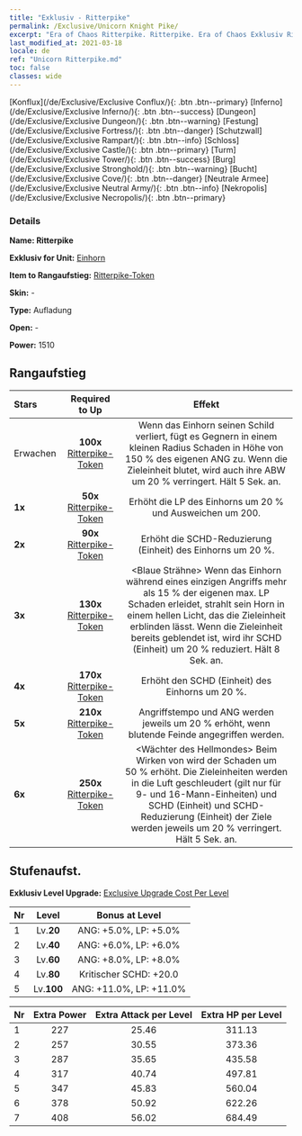 ```yaml
---
title: "Exklusiv - Ritterpike"
permalink: /Exclusive/Unicorn Knight Pike/
excerpt: "Era of Chaos Ritterpike. Ritterpike. Era of Chaos Exklusiv Ritterpike. Einhorn Exklusiv."
last_modified_at: 2021-03-18
locale: de
ref: "Unicorn Ritterpike.md"
toc: false
classes: wide
---
```

 [Konflux](/de/Exclusive/Exclusive Conflux/){: .btn .btn--primary} [Inferno](/de/Exclusive/Exclusive Inferno/){: .btn .btn--success} [Dungeon](/de/Exclusive/Exclusive Dungeon/){: .btn .btn--warning} [Festung](/de/Exclusive/Exclusive Fortress/){: .btn .btn--danger} [Schutzwall](/de/Exclusive/Exclusive Rampart/){: .btn .btn--info} [Schloss](/de/Exclusive/Exclusive Castle/){: .btn .btn--primary} [Turm](/de/Exclusive/Exclusive Tower/){: .btn .btn--success} [Burg](/de/Exclusive/Exclusive Stronghold/){: .btn .btn--warning} [Bucht](/de/Exclusive/Exclusive Cove/){: .btn .btn--danger} [Neutrale Armee](/de/Exclusive/Exclusive Neutral Army/){: .btn .btn--info} [Nekropolis](/de/Exclusive/Exclusive Necropolis/){: .btn .btn--primary} 

### Details
 **Name: Ritterpike** 

 **Exklusiv for Unit:** [Einhorn](/de/units/Unicorn/) 

 **Item to Rangaufstieg:** [Ritterpike-Token](/de/Items/con_916/)

 **Skin:** -

 **Type:** Aufladung

 **Open:** -

 **Power:** 1510

## Rangaufstieg

  |     Stars    |  Required to Up | Effekt |
  |:-------------|:---------------:|:---------------:|
  |  Erwachen  | **100x** [Ritterpike-Token](/de/Items/con_916/) | <Schildreflexion> Wenn das Einhorn seinen Schild verliert, fügt es Gegnern in einem kleinen Radius Schaden in Höhe von 150 % des eigenen ANG zu. Wenn die Zieleinheit blutet, wird auch ihre ABW um 20 % verringert. Hält 5 Sek. an. |
  | **1x** <i class="fas fa-star"/> | **50x** [Ritterpike-Token](/de/Items/con_916/) | Erhöht die LP des Einhorns um 20 % und Ausweichen um 200. |
  | **2x** <i class="fas fa-star"/> | **90x** [Ritterpike-Token](/de/Items/con_916/) | Erhöht die SCHD-Reduzierung (Einheit) des Einhorns um 20 %. |
  | **3x** <i class="fas fa-star"/> | **130x** [Ritterpike-Token](/de/Items/con_916/) | <Blaue Strähne> Wenn das Einhorn während eines einzigen Angriffs mehr als 15 % der eigenen max. LP Schaden erleidet, strahlt sein Horn in einem hellen Licht, das die Zieleinheit erblinden lässt. Wenn die Zieleinheit bereits geblendet ist, wird ihr SCHD (Einheit) um 20 % reduziert. Hält 8 Sek. an. |
  | **4x** <i class="fas fa-star"/> | **170x** [Ritterpike-Token](/de/Items/con_916/) | Erhöht den SCHD (Einheit) des Einhorns um 20 %. |
  | **5x** <i class="fas fa-star"/> | **210x** [Ritterpike-Token](/de/Items/con_916/) | Angriffstempo und ANG werden jeweils um 20 % erhöht, wenn blutende Feinde angegriffen werden. |
  | **6x** <i class="fas fa-star"/> | **250x** [Ritterpike-Token](/de/Items/con_916/) | <Wächter des Hellmondes> Beim Wirken von <Schildreflexion> wird der Schaden um 50 % erhöht. Die Zieleinheiten werden in die Luft geschleudert (gilt nur für 9- und 16-Mann-Einheiten) und SCHD (Einheit) und SCHD-Reduzierung (Einheit) der Ziele werden jeweils um 20 % verringert. Hält 5 Sek. an. |


## Stufenaufst.
 **Exklusiv Level Upgrade:** [Exclusive Upgrade Cost Per Level](/Exclusive/ExclusiveUpgradeCostPerLevel/)

  |  Nr  |   Level  | Bonus at Level |
  |:-----|:--------:|:--------------:|
  | 1 | Lv.**20** | ANG: +5.0%, LP: +5.0% |
  | 2 | Lv.**40** | ANG: +6.0%, LP: +6.0% |
  | 3 | Lv.**60** | ANG: +8.0%, LP: +8.0% |
  | 4 | Lv.**80** | Kritischer SCHD: +20.0 |
  | 5 | Lv.**100** | ANG: +11.0%, LP: +11.0% |


  |  Nr  |  Extra Power | Extra Attack per Level | Extra HP per Level |
  |:-----|:--------:|:--------:|:--------:|
  | 1 | 227 | 25.46 | 311.13 |
  | 2 | 257 | 30.55 | 373.36 |
  | 3 | 287 | 35.65 | 435.58 |
  | 4 | 317 | 40.74 | 497.81 |
  | 5 | 347 | 45.83 | 560.04 |
  | 6 | 378 | 50.92 | 622.26 |
  | 7 | 408 | 56.02 | 684.49 |



